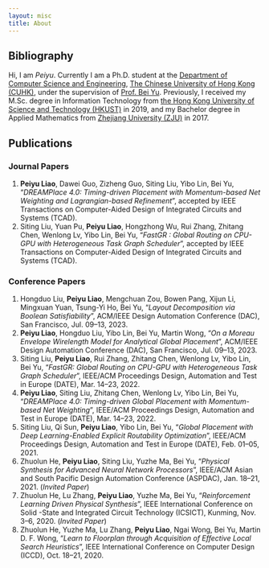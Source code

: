 ```yaml
---
layout: misc
title: About
---
```


## Bibliography

Hi, I am *Peiyu*. Currently I am a Ph.D. student at the [Department of Computer Science and Engineering](http://www.cse.cuhk.edu.hk/), [The Chinese University of Hong Kong (CUHK)](http://www.cuhk.edu.hk/english/index.html), under the supervision of [Prof. Bei Yu](http://www.cse.cuhk.edu.hk/~byu/). Previously, I received my M.Sc. degree in Information Technology from [the Hong Kong University of Science and Technology (HKUST)](https://www.ust.hk/) in 2019, and my Bachelor degree in Applied Mathematics from [Zhejiang University (ZJU)](http://www.zju.edu.cn/) in 2017.

## Publications

### Journal Papers

1. **Peiyu Liao**, Dawei Guo, Zizheng Guo, Siting Liu, Yibo Lin, Bei Yu, “*DREAMPlace 4.0: Timing-driven Placement with Momentum-based Net Weighting and Lagrangian-based Refinement*”, accepted by IEEE Transactions on Computer-Aided Design of Integrated Circuits and Systems (TCAD).
1. Siting Liu, Yuan Pu, **Peiyu Liao**, Hongzhong Wu, Rui Zhang, Zhitang Chen, Wenlong Lv, Yibo Lin, Bei Yu, “*FastGR : Global Routing on CPU-GPU with Heterogeneous Task Graph Scheduler*”, accepted by IEEE Transactions on Computer-Aided Design of Integrated Circuits and Systems (TCAD).

### Conference Papers

1. Hongduo Liu, **Peiyu Liao**, Mengchuan Zou, Bowen Pang, Xijun Li, Mingxuan Yuan, Tsung-Yi Ho, Bei Yu, “*Layout Decomposition via Boolean Satisfiability*”, ACM/IEEE Design Automation Conference (DAC), San Francisco, Jul. 09–13, 2023.
1. **Peiyu Liao**, Hongduo Liu, Yibo Lin, Bei Yu, Martin Wong, “*On a Moreau Envelope Wirelength Model for Analytical Global Placement*”, ACM/IEEE Design Automation Conference (DAC), San Francisco, Jul. 09–13, 2023.
1. Siting Liu, **Peiyu Liao**, Rui Zhang, Zhitang Chen, Wenlong Lv, Yibo Lin, Bei Yu, “*FastGR: Global Routing on CPU-GPU with Heterogeneous Task Graph Scheduler*”, IEEE/ACM Proceedings Design, Automation and Test in Europe (DATE), Mar. 14–23, 2022.
1. **Peiyu Liao**, Siting Liu, Zhitang Chen, Wenlong Lv, Yibo Lin, Bei Yu, “*DREAMPlace 4.0: Timing-driven Global Placement with Momentum-based Net Weighting*”, IEEE/ACM Proceedings Design, Automation and Test in Europe (DATE), Mar. 14–23, 2022.
1. Siting Liu, Qi Sun, **Peiyu Liao**, Yibo Lin, Bei Yu, “*Global Placement with Deep Learning-Enabled Explicit Routability Optimization*”, IEEE/ACM Proceedings Design, Automation and Test in Europe (DATE), Feb. 01–05, 2021.
1. Zhuolun He, **Peiyu Liao**, Siting Liu, Yuzhe Ma, Bei Yu, “*Physical Synthesis for Advanced Neural Network Processors*”, IEEE/ACM Asian and South Pacific Design Automation Conference (ASPDAC), Jan. 18–21, 2021. (*Invited Paper*)
1. Zhuolun He, Lu Zhang, **Peiyu Liao**, Yuzhe Ma, Bei Yu, “*Reinforcement Learning Driven Physical Synthesis*”, IEEE International Conference on Solid -State and Integrated Circuit Technology (ICSICT), Kunming, Nov. 3–6, 2020. (*Invited Paper*)
1. Zhuolun He, Yuzhe Ma, Lu Zhang, **Peiyu Liao**, Ngai Wong, Bei Yu, Martin D. F. Wong, “*Learn to Floorplan through Acquisition of Effective Local Search Heuristics*”, IEEE International Conference on Computer Design (ICCD), Oct. 18–21, 2020.

